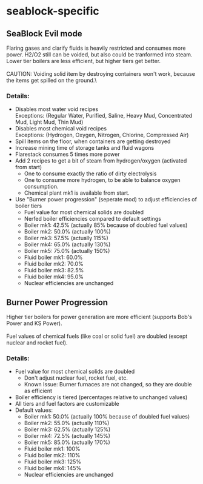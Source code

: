# seablock-specific

## SeaBlock Evil mode

Flaring gases and clarify fluids is heavily restricted and consumes more power. H2/O2 still can be voided, but also could be tranformed into steam.\
Lower tier boilers are less efficient, but higher tiers get better.\
\
CAUTION: Voiding solid item by destroying containers won't work, because the items get spilled on the ground.\

### Details:
 - Disables most water void recipes\
   Exceptions: (Regular Water, Purified, Saline, Heavy Mud, Concentrated Mud, Light Mud, Thin Mud)
 - Disables most chemical void recipes\
   Exceptions: (Hydrogen, Oxygen, Nitrogen, Chlorine, Compressed Air)
 - Spill items on the floor, when containers are getting destroyed
 - Increase mining time of storage tanks and fluid wagons
 - Flarestack consumes 5 times more power
 - Add 2 recipes to get a bit of steam from hydrogen/oxygen (activated from start)
    - One to consume exactly the ratio of dirty electrolysis
    - One to consume more hydrogen, to be able to balance oxygen consumption.
    - Chemical plant mk1 is available from start.
 - Use "Burner power progression" (seperate mod) to adjust efficiencies of boiler tiers 
    - Fuel value for most chemical solids are doubled
    - Nerfed boiler efficiencies compared to default settings
    - Boiler mk1: 42.5% (actually 85% because of doubled fuel values)
    - Boiler mk2: 50.0% (actually 100%)
    - Boiler mk3: 57.5% (actually 115%)
    - Boiler mk4: 65.0% (actually 130%)
    - Boiler mk5: 75.0% (actually 150%)
    - Fluid boiler mk1: 60.0%
    - Fluid boiler mk2: 70.0%
    - Fluid boiler mk3: 82.5%
    - Fluid boiler mk4: 95.0%
    - Nuclear efficiencies are unchanged

## Burner Power Progression
Higher tier boilers for power generation are more efficient (supports Bob's Power and KS Power).\
\
Fuel values of chemical fuels (like coal or solid fuel) are doubled (except nuclear and rocket fuel).

### Details:
 - Fuel value for most chemical solids are doubled
    - Don't adjust nuclear fuel, rocket fuel, etc.
    - Known Issue: Burner furnaces are not changed, so they are double as efficient 
 - Boiler efficiency is tiered (percentages relative to unchanged values)
 - All tiers and fuel factors are customizable
 - Default values:
    - Boiler mk1: 50.0% (actually 100% because of doubled fuel values)
    - Boiler mk2: 55.0% (actually 110%)
    - Boiler mk3: 62.5% (actually 125%)
    - Boiler mk4: 72.5% (actually 145%)
    - Boiler mk5: 85.0% (actually 170%)
    - Fluid boiler mk1: 100%
    - Fluid boiler mk2: 110%
    - Fluid boiler mk3: 125%
    - Fluid boiler mk4: 145%
    - Nuclear efficiencies are unchanged
